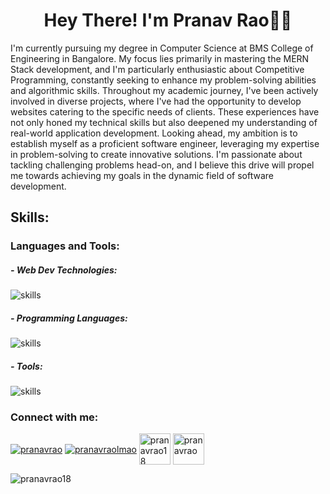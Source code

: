 <h1 align="center">Hey There! I'm Pranav Rao👋🏻</h1>

<p>I'm currently pursuing my degree in Computer Science at BMS College of Engineering in Bangalore. My focus lies primarily in mastering the MERN Stack development, and I'm particularly enthusiastic about Competitive Programming, constantly seeking to enhance my problem-solving abilities and algorithmic skills. Throughout my academic journey, I've been actively involved in diverse projects, where I've had the opportunity to develop websites catering to the specific needs of clients. These experiences have not only honed my technical skills but also deepened my understanding of real-world application development. Looking ahead, my ambition is to establish myself as a proficient software engineer, leveraging my expertise in problem-solving to create innovative solutions. I'm passionate about tackling challenging problems head-on, and I believe this drive will propel me towards achieving my goals in the dynamic field of software development.</p>

<h2>Skills:</h2>

<h3 align="left">Languages and Tools:</h3>
<h5>- Web Dev Technologies: </h5>
<img src="https://skillicons.dev/icons?i=react,nodejs,express,mongodb,mysql,html,css,js,tailwind,bootstrap" alt="skills" />
<h5>- Programming Languages: </h5>
<img src="https://skillicons.dev/icons?i=cpp,c,python,java,flutter,dart" alt="skills" />
<h5>- Tools: </h5>
<img src="https://skillicons.dev/icons?i=vscode,github,postman,figma,vite,netlify" alt="skills" />



<h3 align="left">Connect with me:</h3>
<p align="left">
<a href="https://www.linkedin.com/in/pranav-rao-b00926223/" target="blank"><img align="center" src="https://skillicons.dev/icons?i=linkedin" alt="pranavrao" /></a>
<a href="https://instagram.com/pranavraolmao" target="blank"><img align="center" src="https://skillicons.dev/icons?i=instagram" alt="pranavraolmao" /></a>
<a href="https://www.codechef.com/users/pranavrao18" target="blank"><img align="center" src="https://i.ibb.co/xMYQDHp/codechef.jpg" alt="pranavrao18" height="50" width="50"/></a>
<a href="https://www.leetcode.com/pranavrao" target="blank"><img align="center" src="https://raw.githubusercontent.com/rahuldkjain/github-profile-readme-generator/master/src/images/icons/Social/leet-code.svg" alt="pranavrao" height="50" width="50" /></a>
</p>


<p align="left"> <img src="https://komarev.com/ghpvc/?username=pranavrao18&label=Profile%20views&color=333333&style=flat" alt="pranavrao18" /> </p>
